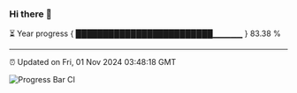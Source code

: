 ### Hi there 👋

⏳ Year progress { █████████████████████████▁▁▁▁▁ } 83.38 %

---

⏰ Updated on Fri, 01 Nov 2024 03:48:18 GMT

![Progress Bar CI](https://github.com/IshwaranRudhara/GIT-ACTION/workflows/Progress%20Bar%20CI/badge.svg)
